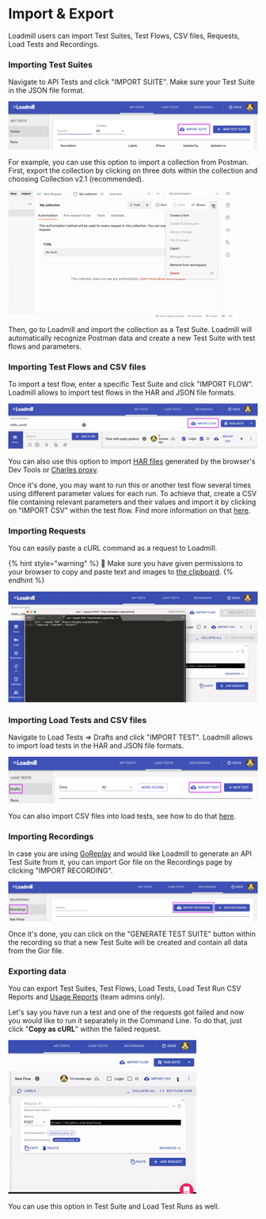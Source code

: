 # Import & Export

Loadmill users can import Test Suites, Test Flows, CSV files, Requests, Load Tests and Recordings.

### **Importing Test Suites**

Navigate to API Tests and click "IMPORT SUITE". Make sure your Test Suite in the JSON file format. 

![](.gitbook/assets/screenshot-73-.png)

For example, you can use this option to import a collection from Postman. First, export the collection by clicking on three dots within the collection and choosing Collection v2.1 \(recommended\). 

![](.gitbook/assets/ezgif.com-gif-maker-15-.gif)

Then, go to Loadmill and import the collection as a Test Suite. Loadmill will automatically recognize Postman data and create a new Test Suite with test flows and parameters.

### Importing Test Flows and CSV files

To import a test flow, enter a specific Test Suite and click "IMPORT FLOW". Loadmill allows to import test flows in the HAR and JSON file formats. 

![](.gitbook/assets/screenshot-74-.png)

You can also use this option to import [HAR files](https://en.wikipedia.org/wiki/HAR_%28file_format%29) generated by the browser's Dev Tools or [Charles proxy](https://www.charlesproxy.com/).

Once it's done, you may want to run this or another test flow several times using different parameter values for each run. To achieve that, create a CSV file containing relevant parameters and their values and import it by clicking on "IMPORT CSV" within the test flow. Find more information on that [here](https://docs.loadmill.com/api-testing/test-suite-editor/api-tests-data-from-csv-files). 

### Importing Requests

You can easily paste a cURL command as a request to Loadmill. 

{% hint style="warning" %}
🧠 Make sure you have given permissions to your browser to copy and paste text and images to [the clipboard](https://docs.loadmill.com/general-troubleshooting#it-seems-like-i-cant-paste-requests-within-a-flow). 
{% endhint %}

![](.gitbook/assets/ezgif.com-gif-maker-16-.gif)

### Importing Load Tests and CSV files

Navigate to Load Tests =&gt; Drafts and click "IMPORT TEST". Loadmill allows to import load tests in the HAR and JSON file formats. 

![](.gitbook/assets/screenshot-76-.png)

You can also import CSV files into load tests, see how to do that [here](https://docs.loadmill.com/load-testing/working-with-the-test-editor/data-from-csv-files).

### Importing Recordings

In case you are using [GoReplay](https://goreplay.org/) and would like Loadmill to generate an API Test Suite from it, you can import Gor file on the Recordings page by clicking "IMPORT RECORDING". 

![](.gitbook/assets/screenshot-77-.png)

Once it's done, you can click on the "GENERATE TEST SUITE" button within the recording so that a new Test Suite will be created and contain all data from the Gor file.

### Exporting data 

You can export Test Suites, Test Flows, Load Tests, Load Test Run CSV Reports and [Usage Reports](https://docs.loadmill.com/account-settings/billing/usage-report) \(team admins only\).

Let's say you have run a test and one of the requests got failed and now you would like to run it separately in the Command Line. To do that, just click "**Copy as cURL**" within the failed request.

![](.gitbook/assets/ezgif.com-gif-maker-17-.gif)

You can use this option in Test Suite and Load Test Runs as well.









